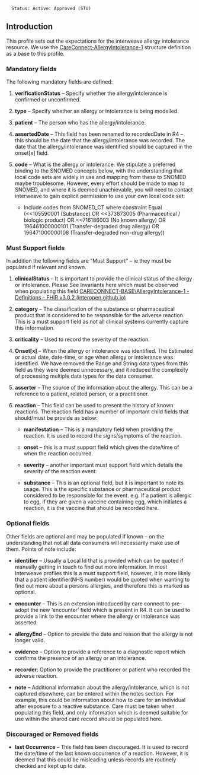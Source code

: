       Status: Active: Approved (STU)

## **Introduction**
This profile sets out the expectations for the interweave allergy intolerance resource. We use the [CareConnect-AllergyIntolerance-1](https://fhir.hl7.org.uk/STU3/StructureDefinition/CareConnect-AllergyIntolerance-1) structure definition as a base to this profile.

### **Mandatory fields**
The following mandatory fields are defined:

1. **verificationStatus** – Specify whether the allergy/intolerance is confirmed or unconfirmed.

2. **type** – Specify whether an allergy or intolerance is being modelled.

3. **patient** – The person who has the allergy/intolerance.

4. **assertedDate** – This field has been renamed to recordedDate in R4 – this should be the date that the allergy/intolerance was recorded. The date that the allergy/intolerance was identified should be captured in the onset[x] field.

5. **code** – What is the allergy or intolerance. We stipulate a preferred binding to the SNOMED concepts below, with the understanding that local code sets are widely in use and mapping from these to SNOMED maybe troublesome. However, every effort should be made to map to SNOMED, and where it is deemed unachievable, you will need to contact interweave to gain explicit permission to use your own local code set: 

    - Include codes from SNOMED_CT where constraint Equal (<<105590001 (Substance) OR <<373873005 (Pharmaceutical / biologic product) OR <<716186003 (No known allergy) OR 196461000000101 (Transfer-degraded drug allergy) OR 196471000000108 (Transfer-degraded non-drug allergy))



### **Must Support fields**
In addition the following fields are "Must Support" – ie they must be populated if relevant and known. 

1. **clinicalStatus** – It is important to provide the clinical status of the allergy or intolerance. Please See Invariants here which must be observed when populating this field [CARECONNECT-BASE\AllergyIntolerance-1 - Definitions - FHIR v3.0.2 (interopen.github.io)](https://interopen.github.io/careconnect-base-stu3/StructureDefinition-CareConnect-AllergyIntolerance-1-definitions.html)

2. **category** – The classification of the substance or pharmaceutical product that is considered to be responsible for the adverse reaction. This is a must support field as not all clinical systems currently capture this information.

3. **criticality** – Used to record the severity of the reaction.

4. **Onset[x]** – When the allergy or intolerance was identified. The Estimated or actual date, date-time, or age when allergy or intolerance was identified. We have removed the Range and String data types from this field as they were deemed unnecessary, and it reduced the complexity of processing multiple data types for the data consumer.

5. **asserter** – The source of the information about the allergy. This can be a reference to a patient, related person, or a practitioner.

6. **reaction** – This field can be used to present the history of known reactions. The reaction field has a number of important child fields that should/must be provide as below:

    - **manifestation** – This is a mandatory field when providing the reaction. It is used to record the signs/symptoms of the reaction.

    - **onset** – this is a must support field which gives the date/time of when the reaction occurred.

	- **severity** – another important must support field which details the severity of the reaction event.

    - **substance** – This is an optional field, but it is important to note its usage. This is the specific substance or pharmaceutical product considered to be responsible for the event. e.g. If a patient is allergic to egg, if they are given a vaccine containing egg, which initiates a reaction, it is the vaccine that should be recorded here.


### **Optional fields**
Other fields are optional and may be populated if known – on the understanding that not all data consumers will necessarily make use of them. Points of note include:

 - **identifier** – Usually a Local Id that is provided which can be quoted if manually getting in touch to find out more information. In most Interweave profiles this is a must support field, however, it is more likely that a patient identifier(NHS number) would be quoted when wanting to find out more about a persons allergies, and therefore this is marked as optional.

 - **encounter** – This is an extension introduced by care connect to pre-adopt the new ‘encounter’ field which is present in R4. It can be used to provide a link to the encounter where the allergy or intolerance was asserted.

 - **allergyEnd** – Option to provide the date and reason that the allergy is not longer valid.
   
 - **evidence** – Option to provide a reference to a diagnostic report which confirms the presence of an allergy or an intolerance.

 - **recorder**: Option to provide the practitioner or patient who recorded the adverse reaction.

 - **note** – Additional information about the allergy/intolerance, which is not captured elsewhere, can be entered within the notes section. For example, this could be information about how to care for an individual after exposure to a reactive substance. Care must be taken when populating this field, and only information which is deemed suitable for use within the shared care record should be populated here.

### **Discouraged or Removed fields**

 - **last Occurrence** – This field has been discouraged. It is used to record the date/time of the last known occurrence of a reaction. However, it is deemed that this could be misleading unless records are routinely checked and kept up to date.